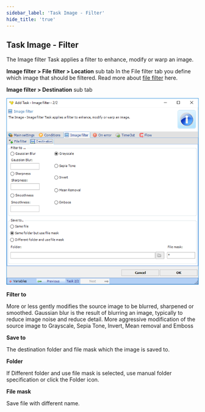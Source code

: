 ```yaml
---
sidebar_label: 'Task Image - Filter'
hide_title: 'true'
---
```


## Task Image - Filter

The Image filter Task applies a filter to enhance, modify or warp an image.
 
**Image filter > File filter > Location** sub tab
In the File filter tab you define which image that should be filtered. Read more about [file filter](job-tasks-file-filter) here.
 
**Image filter > Destination** sub tab

![](../../../static/img/taskimagefilterdestination.png)

**Filter to**

More or less gently modifies the source image to be blurred, sharpened or smoothed. Gaussian blur is the result of blurring an image, typically to reduce image noise and reduce detail.
More aggressive modification of the source image to Grayscale, Sepia  Tone, Invert, Mean removal and Emboss
 
**Save to**

The destination folder and file mask which the image is saved to.
 
**Folder**

If Different folder and use file mask is selected, use manual folder specification or click the Folder icon.
 
**File mask**

Save file with different name.